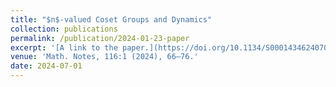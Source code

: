 ```yaml
---
title: "$n$-valued Coset Groups and Dynamics"
collection: publications
permalink: /publication/2024-01-23-paper
excerpt: '[A link to the paper.](https://doi.org/10.1134/S000143462407006X)'
venue: 'Math. Notes, 116:1 (2024), 66–76.'
date: 2024-07-01
---
```


